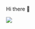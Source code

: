 Hi there 👋


<!-- **GeoSyOG/GeoSyOG** is a ✨ _special_ ✨ repository because its `README.md` (this file) appears on your GitHub profile.
 -->


<img src = "https://github-readme-stats.vercel.app/api?username=GeoSyOG&&show_icons=true&title_color=ffffff&icon_color=bb2acf&text_color=daf7dc&bg_color=151515" src img>
